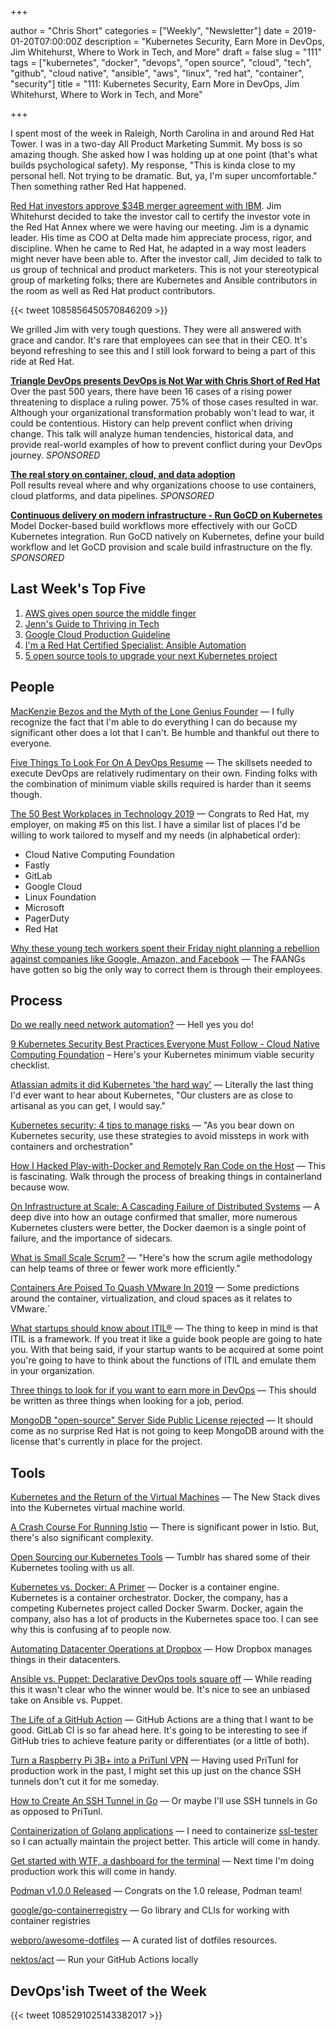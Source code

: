 +++

author = "Chris Short"
categories = ["Weekly", "Newsletter"]
date = 2019-01-20T07:00:00Z
description = "Kubernetes Security, Earn More in DevOps, Jim Whitehurst, Where to Work in Tech, and More"
draft = false
slug = "111"
tags = ["kubernetes", "docker", "devops", "open source", "cloud", "tech", "github", "cloud native", "ansible", "aws", "linux", "red hat", "container", "security"]
title = "111: Kubernetes Security, Earn More in DevOps, Jim Whitehurst, Where to Work in Tech, and More"

+++

I spent most of the week in Raleigh, North Carolina in and around Red Hat Tower. I was in a two-day All Product Marketing Summit. My boss is so amazing though. She asked how I was holding up at one point (that's what builds psychological safety). My response, "This is kinda close to my personal hell. Not trying to be dramatic. But, ya, I'm super uncomfortable." Then something rather Red Hat happened.

[Red Hat investors approve $34B merger agreement with IBM](https://www.newsobserver.com/news/business/article224619300.html). Jim Whitehurst decided to take the investor call to certify the investor vote in the Red Hat Annex where we were having our meeting. Jim is a dynamic leader. His time as COO at Delta made him appreciate process, rigor, and discipline. When he came to Red Hat, he adapted in a way most leaders might never have been able to. After the investor call, Jim decided to talk to us group of technical and product marketers. This is not your stereotypical group of marketing folks; there are Kubernetes and Ansible contributors in the room as well as Red Hat product contributors.

{{< tweet 1085856450570846209 >}}

We grilled Jim with very tough questions. They were all answered with grace and candor. It's rare that employees can see that in their CEO. It's beyond refreshing to see this and I still look forward to being a part of this ride at Red Hat.

[**Triangle DevOps presents DevOps is Not War with Chris Short of Red Hat**](https://www.meetup.com/triangle-devops/events/257189603/)  
Over the past 500 years, there have been 16 cases of a rising power threatening to displace a ruling power. 75% of those cases resulted in war. Although your organizational transformation probably won't lead to war, it could be contentious. History can help prevent conflict when driving change. This talk will analyze human tendencies, historical data, and provide real-world examples of how to prevent conflict during your DevOps journey. *SPONSORED*

[**The real story on container, cloud, and data adoption**](https://www.oreilly.com/pub/cpc/175842)  
Poll results reveal where and why organizations choose to use containers, cloud platforms, and data pipelines. *SPONSORED*

[**Continuous delivery on modern infrastructure - Run GoCD on Kubernetes**](https://www.gocd.org/kubernetes)  
Model Docker-based build workflows more effectively with our GoCD Kubernetes integration. Run GoCD natively on Kubernetes, define your build workflow and let GoCD provision and scale build infrastructure on the fly. *SPONSORED*


## Last Week's Top Five

1. [AWS gives open source the middle finger](https://techcrunch.com/2019/01/09/aws-gives-open-source-the-middle-finger/)
2. [Jenn's Guide to Thriving in Tech](https://dev.to/geekgalgroks/jenns-guide-to-thriving-in-tech-4k91)
3. [Google Cloud Production Guideline](https://medium.com/google-cloud/production-guideline-9d5d10c8f1e)
4. [I'm a Red Hat Certified Specialist: Ansible Automation](https://chrisshort.net/im-a-red-hat-certified-specialist-ansible-automation/)
5. [5 open source tools to upgrade your next Kubernetes project](https://jaxenter.com/5-kubernetes-open-source-tools-154333.html)

## People

[MacKenzie Bezos and the Myth of the Lone Genius Founder](https://www.wired.com/story/mackenzie-bezos-amazon-lone-genius-myth/) — I fully recognize the fact that I'm able to do everything I can do because my significant other does a lot that I can't. Be humble and thankful out there to everyone.

[Five Things To Look For On A DevOps Resume](https://www.forbes.com/sites/forbestechcouncil/2019/01/15/five-things-to-look-for-on-a-devops-resume/#187255ec2cb1) — The skillsets needed to execute DevOps are relatively rudimentary on their own. Finding folks with the combination of minimum viable skills required is harder than it seems though.

[The 50 Best Workplaces in Technology 2019](http://fortune.com/2019/01/17/50-best-workplaces-in-technology/) — Congrats to Red Hat, my employer, on making #5 on this list. I have a similar list of places I'd be willing to work tailored to myself and my needs (in alphabetical order):

* Cloud Native Computing Foundation
* Fastly
* GitLab
* Google Cloud
* Linux Foundation
* Microsoft
* PagerDuty
* Red Hat

[Why these young tech workers spent their Friday night planning a rebellion against companies like Google, Amazon, and Facebook](https://www.recode.net/2019/1/18/18185842/tech-workers-friday-night-google-amazon-facebook) — The FAANGs have gotten so big the only way to correct them is through their employees.

## Process

[Do we really need network automation?](https://mirceaulinic.net/2019-01-09-do-we-need-network-automation/) — Hell yes you do!

[9 Kubernetes Security Best Practices Everyone Must Follow - Cloud Native Computing Foundation](https://www.cncf.io/blog/2019/01/14/9-kubernetes-security-best-practices-everyone-must-follow/) – Here's your Kubernetes minimum viable security checklist.

[Atlassian admits it did Kubernetes 'the hard way'](https://www.itnews.com.au/news/atlassian-admits-it-did-kubernetes-the-hard-way-517984) — Literally the last thing I'd ever want to hear about Kubernetes, "Our clusters are as close to artisanal as you can get, I would say."

[Kubernetes security: 4 tips to manage risks](https://enterprisersproject.com/article/2019/1/kubernetes-security-4-tips-manage-risks) — "As you bear down on Kubernetes security, use these strategies to avoid missteps in work with containers and orchestration"

[How I Hacked Play-with-Docker and Remotely Ran Code on the Host](https://www.cyberark.com/threat-research-blog/how-i-hacked-play-with-docker-and-remotely-ran-code-on-the-host/) — This is fascinating. Walk through the process of breaking things in containerland because wow.

[On Infrastructure at Scale: A Cascading Failure of Distributed Systems](https://medium.com/@daniel.p.woods/on-infrastructure-at-scale-a-cascading-failure-of-distributed-systems-7cff2a3cd2df) — A deep dive into how an outage confirmed that smaller, more numerous Kubernetes clusters were better, the Docker daemon is a single point of failure, and the importance of sidecars.

[What is Small Scale Scrum?](https://opensource.com/article/19/1/what-small-scale-scrum) — "Here's how the scrum agile methodology can help teams of three or fewer work more efficiently."

[Containers Are Poised To Quash VMware In 2019](https://www.forbes.com/sites/paulteich/2018/12/19/containers-are-poised-to-quash-vmware-in-2019/#1fa1a8c03cf8) — Some predictions around the container, virtualization, and cloud spaces as it relates to VMware.`

[What startups should know about ITIL®](https://medium.com/@kaimarkaru/what-startups-should-know-about-itil-137195ba5694) — The thing to keep in mind is that ITIL is a framework. If you treat it like a guide book people are going to hate you. With that being said, if your startup wants to be acquired at some point you're going to have to think about the functions of ITIL and emulate them in your organization.

[Three things to look for if you want to earn more in DevOps](https://puppet.com/blog/three-things-look-if-you-want-earn-more-devops) — This should be written as three things when looking for a job, period.

[MongoDB "open-source" Server Side Public License rejected](https://www.zdnet.com/article/mongodb-open-source-server-side-public-license-rejected/) — It should come as no surprise Red Hat is not going to keep MongoDB around with the license that's currently in place for the project.

## Tools

[Kubernetes and the Return of the Virtual Machines](https://thenewstack.io/kubernetes-and-the-return-of-the-virtual-machines/) — The New Stack dives into the Kubernetes virtual machine world.

[A Crash Course For Running Istio](https://medium.com/namely-labs/a-crash-course-for-running-istio-1c6125930715) — There is significant power in Istio. But, there's also significant complexity.

[Open Sourcing our Kubernetes Tools](https://engineering.tumblr.com/post/182013497734/open-sourcing-our-kubernetes-tools) — Tumblr has shared some of their Kubernetes tooling with us all.

[Kubernetes vs. Docker: A Primer](https://containerjournal.com/2019/01/14/kubernetes-vs-docker-a-primer/) — Docker is a container engine. Kubernetes is a container orchestrator. Docker, the company, has a competing Kubernetes project called Docker Swarm. Docker, again the company, also has a lot of products in the Kubernetes space too. I can see why this is confusing af to people now.

[Automating Datacenter Operations at Dropbox](https://blogs.dropbox.com/tech/2019/01/automating-datacenter-operations-at-dropbox/) — How Dropbox manages things in their datacenters. 

[Ansible vs. Puppet: Declarative DevOps tools square off](https://searchsoftwarequality.techtarget.com/tip/Ansible-vs-Puppet-Declarative-DevOps-tools-square-off) — While reading this it wasn't clear who the winner would be. It's nice to see an unbiased take on Ansible vs. Puppet.

[The Life of a GitHub Action](https://blog.jessfraz.com/post/the-life-of-a-github-action/) — GitHub Actions are a thing that I want to be good. GitLab CI is so far ahead here. It's going to be interesting to see if GitHub tries to achieve feature parity or differentiates (or a little of both).

[Turn a Raspberry Pi 3B+ into a PriTunl VPN](https://opensource.com/article/19/1/pritunl-vpn-raspberry-pi) — Having used PriTunl for production work in the past, I might set this up just on the chance SSH tunnels don't cut it for me someday.

[How to Create An SSH Tunnel in Go](http://elliot.land/post/how-to-create-an-ssh-tunnel-in-go) — Or maybe I'll use SSH tunnels in Go as opposed to PriTunl.

[Containerization of Golang applications](https://elsesiy.com/blog/containerization-of-golang-applications) — I need to containerize [ssl-tester](https://github.com/chris-short/ssl-tester) so I can actually maintain the project better. This article will come in handy.

[Get started with WTF, a dashboard for the terminal](https://opensource.com/article/19/1/wtf-information-dashboard) — Next time I'm doing production work this will come in handy.

[Podman v1.0.0 Released](https://podman.io/releases/2019/01/16/podman-release-v1.0.0.html) — Congrats on the 1.0 release, Podman team!

[google/go-containerregistry](https://github.com/google/go-containerregistry) —  Go library and CLIs for working with container registries

[webpro/awesome-dotfiles](https://github.com/webpro/awesome-dotfiles) — A curated list of dotfiles resources.

[nektos/act](https://github.com/nektos/act) — Run your GitHub Actions locally

## DevOps'ish Tweet of the Week

{{< tweet 1085291025143382017 >}}
